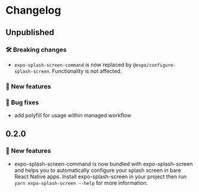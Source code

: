 # Changelog

## Unpublished

### 🛠 Breaking changes

- `expo-splash-screen-command` is now replaced by `@expo/configure-splash-screen`. Functionality is not affected.

### 🎉 New features

### 🐛 Bug fixes

- add polyfill for usage within managed workflow

## 0.2.0

### 🎉 New features

- expo-splash-screen-command is now bundled with expo-splash-screen and helps you to automatically configure your splash screen in bare React Native apps. Install expo-splash-screen in your project then run `yarn expo-splash-screen --help` for more information.
